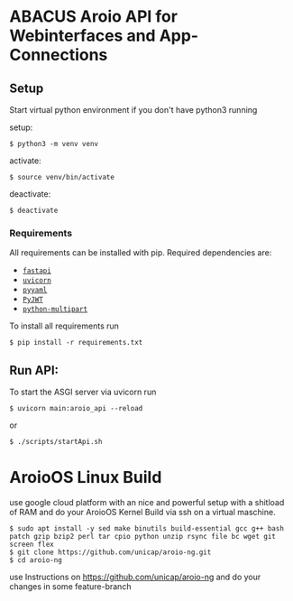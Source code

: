# ABACUS Aroio API for Webinterfaces and App-Connections

## Setup

Start virtual python environment if you don't have python3 running

setup:
```
$ python3 -m venv venv
```
activate:
``` 
$ source venv/bin/activate
```
deactivate:
``` 
$ deactivate
```

### Requirements
All requirements can be installed with pip. Required dependencies are:
- [`fastapi`](https://fastapi.tiangolo.com/)
- [`uvicorn`](https://www.uvicorn.org/)
- [`pyyaml`](https://pyyaml.org/wiki/PyYAMLDocumentation)
- [`PyJWT`](https://pyjwt.readthedocs.io/en/latest/)
- [`python-multipart`](https://github.com/andrew-d/python-multipart)

To install all requirements run
```
$ pip install -r requirements.txt
```

## Run API:
To start the ASGI server via uvicorn run
``` 
$ uvicorn main:aroio_api --reload
```
or
```
$ ./scripts/startApi.sh
```


# AroioOS Linux Build

use google cloud platform with an nice and powerful setup with a shitload of RAM and do your AroioOS Kernel Build via ssh on a virtual maschine.

```
$ sudo apt install -y sed make binutils build-essential gcc g++ bash patch gzip bzip2 perl tar cpio python unzip rsync file bc wget git screen flex
$ git clone https://github.com/unicap/aroio-ng.git
$ cd aroio-ng
```

use Instructions on https://github.com/unicap/aroio-ng and do your changes in some feature-branch
